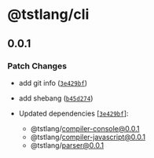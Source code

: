 # @tstlang/cli

## 0.0.1

### Patch Changes

-   add git info ([`3e429bf`](https://github.com/ghostdevv/tst/commit/3e429bf60a5688cf05579e0defea38cdde22cfd2))

*   add shebang ([`b45d274`](https://github.com/ghostdevv/tst/commit/b45d274bb3cd00685ea67cb754ab2e95fd1481f5))

*   Updated dependencies [[`3e429bf`](https://github.com/ghostdevv/tst/commit/3e429bf60a5688cf05579e0defea38cdde22cfd2)]:
    -   @tstlang/compiler-console@0.0.1
    -   @tstlang/compiler-javascript@0.0.1
    -   @tstlang/parser@0.0.1
